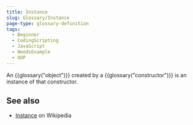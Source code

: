```yaml
---
title: Instance
slug: Glossary/Instance
page-type: glossary-definition
tags:
  - Beginner
  - CodingScripting
  - JavaScript
  - NeedsExample
  - OOP
---
```


An {{glossary("object")}} created by a {{glossary("constructor")}} is an instance of that constructor.

## See also

- [Instance](<https://en.wikipedia.org/wiki/Instance_(computer_science)>) on Wikipedia
